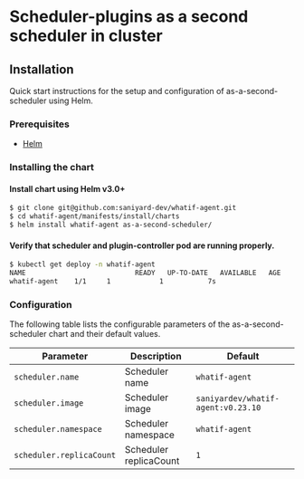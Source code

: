 # Scheduler-plugins as a second scheduler in cluster

## Installation

Quick start instructions for the setup and configuration of as-a-second-scheduler using Helm.

### Prerequisites

- [Helm](https://helm.sh/docs/intro/quickstart/#install-helm)

### Installing the chart

#### Install chart using Helm v3.0+

```bash
$ git clone git@github.com:saniyard-dev/whatif-agent.git
$ cd whatif-agent/manifests/install/charts
$ helm install whatif-agent as-a-second-scheduler/
```

#### Verify that scheduler and plugin-controller pod are running properly.

```bash
$ kubectl get deploy -n whatif-agent
NAME                           READY   UP-TO-DATE   AVAILABLE   AGE
whatif-agent    1/1     1            1           7s
```

### Configuration

The following table lists the configurable parameters of the as-a-second-scheduler chart and their default values.

| Parameter                | Description            | Default                            |
| ------------------------ | ---------------------- | ---------------------------------- |
| `scheduler.name`         | Scheduler name         | `whatif-agent`                     |
| `scheduler.image`        | Scheduler image        | `saniyardev/whatif-agent:v0.23.10` |
| `scheduler.namespace`    | Scheduler namespace    | `whatif-agent`                     |
| `scheduler.replicaCount` | Scheduler replicaCount | `1`                                |
